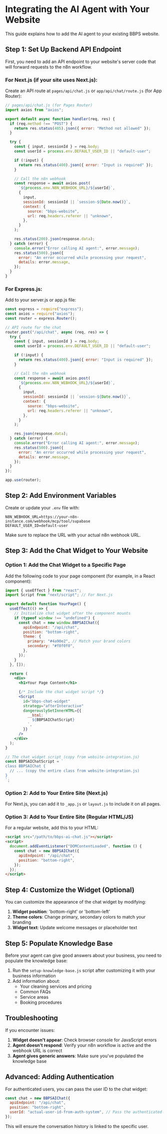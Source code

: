 # Integrating the AI Agent with Your Website

This guide explains how to add the AI agent to your existing BBPS website.

## Step 1: Set Up Backend API Endpoint

First, you need to add an API endpoint to your website's server code that will forward requests to the n8n workflow.

### For Next.js (if your site uses Next.js):

Create an API route at `pages/api/chat.js` or `app/api/chat/route.js` (for App Router):

```javascript
// pages/api/chat.js (for Pages Router)
import axios from "axios";

export default async function handler(req, res) {
  if (req.method !== "POST") {
    return res.status(405).json({ error: "Method not allowed" });
  }

  try {
    const { input, sessionId } = req.body;
    const userId = process.env.DEFAULT_USER_ID || "default-user";

    if (!input) {
      return res.status(400).json({ error: "Input is required" });
    }

    // Call the n8n webhook
    const response = await axios.post(
      `${process.env.N8N_WEBHOOK_URL}/${userId}`,
      {
        input,
        sessionId: sessionId || `session-${Date.now()}`,
        context: {
          source: "bbps-website",
          url: req.headers.referer || "unknown",
        },
      }
    );

    res.status(200).json(response.data);
  } catch (error) {
    console.error("Error calling AI agent:", error.message);
    res.status(500).json({
      error: "An error occurred while processing your request",
      details: error.message,
    });
  }
}
```

### For Express.js:

Add to your server.js or app.js file:

```javascript
const express = require("express");
const axios = require("axios");
const router = express.Router();

// API route for the chat
router.post("/api/chat", async (req, res) => {
  try {
    const { input, sessionId } = req.body;
    const userId = process.env.DEFAULT_USER_ID || "default-user";

    if (!input) {
      return res.status(400).json({ error: "Input is required" });
    }

    // Call the n8n webhook
    const response = await axios.post(
      `${process.env.N8N_WEBHOOK_URL}/${userId}`,
      {
        input,
        sessionId: sessionId || `session-${Date.now()}`,
        context: {
          source: "bbps-website",
          url: req.headers.referer || "unknown",
        },
      }
    );

    res.json(response.data);
  } catch (error) {
    console.error("Error calling AI agent:", error.message);
    res.status(500).json({
      error: "An error occurred while processing your request",
      details: error.message,
    });
  }
});

app.use(router);
```

## Step 2: Add Environment Variables

Create or update your `.env` file with:

```
N8N_WEBHOOK_URL=https://your-n8n-instance.com/webhook/mcp/tool/supabase
DEFAULT_USER_ID=default-user
```

Make sure to replace the URL with your actual n8n webhook URL.

## Step 3: Add the Chat Widget to Your Website

### Option 1: Add the Chat Widget to a Specific Page

Add the following code to your page component (for example, in a React component):

```jsx
import { useEffect } from "react";
import Script from "next/script"; // For Next.js

export default function YourPage() {
  useEffect(() => {
    // Initialize chat widget after the component mounts
    if (typeof window !== "undefined") {
      const chat = new window.BBPSAIChat({
        apiEndpoint: "/api/chat",
        position: "bottom-right",
        theme: {
          primary: "#4a90e2", // Match your brand colors
          secondary: "#f0f0f0",
        },
      });
    }
  }, []);

  return (
    <div>
      <h1>Your Page Content</h1>

      {/* Include the chat widget script */}
      <Script
        id="bbps-chat-widget"
        strategy="afterInteractive"
        dangerouslySetInnerHTML={{
          __html: `
            ${BBPSAIChatScript}
          `,
        }}
      />
    </div>
  );
}

// The chat widget script (copy from website-integration.js)
const BBPSAIChatScript = `
class BBPSAIChat {
  // ... (copy the entire class from website-integration.js)
}
`;
```

### Option 2: Add to Your Entire Site (Next.js)

For Next.js, you can add it to `_app.js` or `layout.js` to include it on all pages.

### Option 3: Add to Your Entire Site (Regular HTML/JS)

For a regular website, add this to your HTML:

```html
<script src="/path/to/bbps-ai-chat.js"></script>
<script>
  document.addEventListener("DOMContentLoaded", function () {
    const chat = new BBPSAIChat({
      apiEndpoint: "/api/chat",
      position: "bottom-right",
    });
  });
</script>
```

## Step 4: Customize the Widget (Optional)

You can customize the appearance of the chat widget by modifying:

1. **Widget position**: 'bottom-right' or 'bottom-left'
2. **Theme colors**: Change primary, secondary colors to match your branding
3. **Widget text**: Update welcome messages or placeholder text

## Step 5: Populate Knowledge Base

Before your agent can give good answers about your business, you need to populate the knowledge base:

1. Run the `setup-knowledge-base.js` script after customizing it with your business information
2. Add information about:
   - Your cleaning services and pricing
   - Common FAQs
   - Service areas
   - Booking procedures

## Troubleshooting

If you encounter issues:

1. **Widget doesn't appear**: Check browser console for JavaScript errors
2. **Agent doesn't respond**: Verify your n8n workflow is active and the webhook URL is correct
3. **Agent gives generic answers**: Make sure you've populated the knowledge base

## Advanced: Adding Authentication

For authenticated users, you can pass the user ID to the chat widget:

```javascript
const chat = new BBPSAIChat({
  apiEndpoint: "/api/chat",
  position: "bottom-right",
  userId: "actual-user-id-from-auth-system", // Pass the authenticated user's ID
});
```

This will ensure the conversation history is linked to the specific user.
